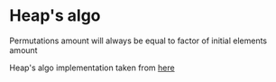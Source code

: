 # Heap's algo

Permutations amount will always be equal to factor of initial elements amount

Heap's algo implementation taken from [here](https://gist.github.com/angle943/9a1d4e304b02a6f0579c455eb0dda0d2)
